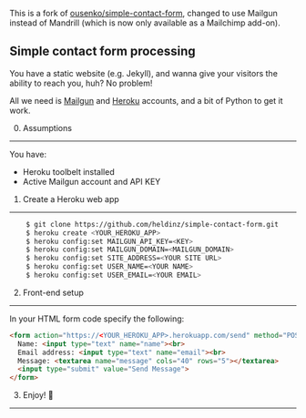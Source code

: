 This is a fork of [ousenko/simple-contact-form](ousenko/simple-contact-form), changed to use Mailgun instead of
Mandrill (which is now only available as a Mailchimp add-on).

Simple contact form processing
----------------------------------

You have a static website (e.g. Jekyll), and wanna give your visitors the ability to reach you, huh?
No problem!

All we need is [Mailgun](http://mailgun.com) and [Heroku](http://heroku.com) accounts, and a bit of Python to get it work.


0. Assumptions
--------------------

You have:

* Heroku toolbelt installed
* Active Mailgun account and API KEY

1. Create a Heroku web app
---------------------


```bash
    $ git clone https://github.com/heldinz/simple-contact-form.git
    $ heroku create <YOUR_HEROKU_APP>
    $ heroku config:set MAILGUN_API_KEY=<KEY>
    $ heroku config:set MAILGUN_DOMAIN=<MAILGUN_DOMAIN>
    $ heroku config:set SITE_ADDRESS=<YOUR SITE URL>
    $ heroku config:set USER_NAME=<YOUR NAME>
    $ heroku config:set USER_EMAIL=<YOUR EMAIL>
```

2. Front-end setup
-------------------

In your HTML form code specify the following:

```html
<form action="https://<YOUR_HEROKU_APP>.herokuapp.com/send" method="POST">
  Name: <input type="text" name="name"><br>
  Email address: <input type="text" name="email"><br>
  Message: <textarea name="message" cols="40" rows="5"></textarea>
  <input type="submit" value="Send Message">
</form>
```


3. Enjoy! 🎉
-----------
